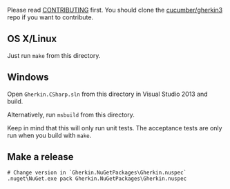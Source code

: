 Please read [CONTRIBUTING](https://github.com/cucumber/gherkin3/blob/master/CONTRIBUTING.md) first.
You should clone the [cucumber/gherkin3](https://github.com/cucumber/gherkin3) repo if you want
to contribute.

## OS X/Linux

Just run `make` from this directory.

## Windows

Open `Gherkin.CSharp.sln` from this directory in Visual Studio 2013 and build.

Alternatively, run `msbuild` from this directory.

Keep in mind that this will only run unit tests. The acceptance tests are only
run when you build with `make`.

## Make a release


    # Change version in `Gherkin.NuGetPackages\Gherkin.nuspec`
    .nuget\NuGet.exe pack Gherkin.NuGetPackages\Gherkin.nuspec
